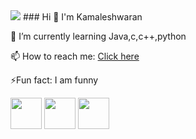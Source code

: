 
<img  src="https://vipestudio.com/wp-content/uploads/2020/06/SuperMario.gif" >
### Hi 👋 I'm Kamaleshwaran





🌱 I’m currently learning Java,c,c++,python



📫 How to reach me: <a href="mailto:shankarkamal52@gmail.com">Click here</a>

⚡Fun fact: I am funny

<a href="https://www.linkedin.com/in/kamaleshwaran-s-21654224b">
<img src="https://img.icons8.com/color/512/linkedin-circled--v5.png" width="50"></a>

<a href="https://www.facebook.com/kamaleshwaran.shankar?mibextid=ZbWKwL ">
<img src="https://img.icons8.com/fluency/2x/facebook-new.png" width="50"></a>

<a href="https://twitter.com/Kamaleshwaran_3?t=jk3FaXFUiVZtsazx_Y_v_A&s=09">
<img src="https://img.icons8.com/color/2x/twitter--v4.png" width="50"></a>
